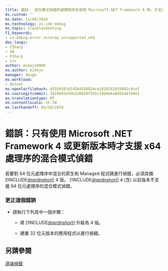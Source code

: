 ```yaml
---
title: 錯誤： 混合模式偵錯的處理程序在使用 Microsoft.NET Framework 4 時，才支援的 x64 或更新版本 |Microsoft 文件
ms.custom: ''
ms.date: 11/04/2016
ms.technology: vs-ide-debug
ms.topic: troubleshooting
f1_keywords:
- vs.debug.error.interop_unsupported_x64
dev_langs:
- CSharp
- VB
- FSharp
- C++
author: mikejo5000
ms.author: mikejo
manager: douge
ms.workload:
- dotnet
ms.openlocfilehash: d5550383d1d5882d8824ce2d282b2035882cdcef
ms.sourcegitcommit: 3d10b93eb5b326639f3e5c19b9e6a8d1ba078de1
ms.translationtype: MT
ms.contentlocale: zh-TW
ms.lasthandoff: 04/18/2018
---
```

# <a name="error-mixed-mode-debugging-for-x64-processes-is-supported-only-when-using-microsoft-net-framework-4-or-greater"></a>錯誤：只有使用 Microsoft .NET Framework 4 或更新版本時才支援 x64 處理序的混合模式偵錯
若要對 64 位元處理序中混合的原生和 Managed 程式碼進行偵錯，必須具備 [!INCLUDE[dnprdnshort](../code-quality/includes/dnprdnshort_md.md)] 4 版。 [!INCLUDE[dnprdnshort](../code-quality/includes/dnprdnshort_md.md)] 4 (含) 以前版本不支援 64 位元處理序的混合模式偵錯。  
  
### <a name="to-correct-this-error"></a>更正這個錯誤  
  
-   請執行下列其中一個步驟：  
  
    -   將 [!INCLUDE[dnprdnshort](../code-quality/includes/dnprdnshort_md.md)] 升級為 4 版。  
  
    -   建置 32 位元版本的應用程式以進行偵錯。  
  
## <a name="see-also"></a>另請參閱  
 [遠端偵錯](../debugger/remote-debugging.md)